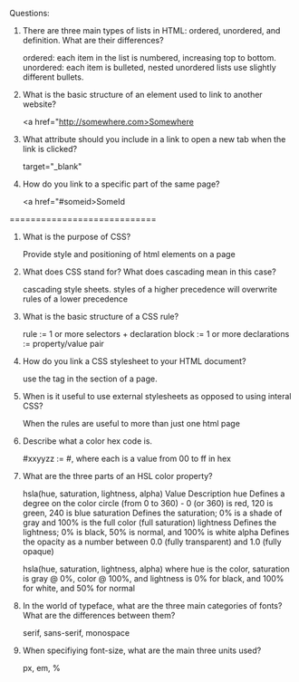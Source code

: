 Questions:
1. There are three main types of lists in HTML: ordered, unordered, and definition. What are their differences?
    
    ordered: each item in the list is numbered, increasing top to bottom. unordered: each item is bulleted, nested unordered lists use slightly different bullets.
    
2. What is the basic structure of an element used to link to another website?

    <a href="http://somewhere.com>Somewhere</a>    

3. What attribute should you include in a link to open a new tab when the link is clicked?

    target="_blank"

4. How do you link to a specific part of the same page?
    
    <a href="#someid>SomeId</a>
    
============================

1. What is the purpose of CSS?

    Provide style and positioning of html elements on a page
    
2. What does CSS stand for? What does cascading mean in this case?

    cascading style sheets. styles of a higher precedence will overwrite rules of a lower precedence
    
3. What is the basic structure of a CSS rule?

    rule := 1 or more selectors + declaration block := 1 or more declarations := property/value pair
    
4. How do you link a CSS stylesheet to your HTML document?

    use the <link> tag in the <head> section of a page.
    
5. When is it useful to use external stylesheets as opposed to using interal CSS?

    When the rules are useful to more than just one html page
    
6. Describe what a color hex code is.

    #xxyyzz := #<red><green><blue>, where each is a value from 00 to ff in hex
    
7. What are the three parts of an HSL color property?

    hsla(hue, saturation, lightness, alpha)
    Value	Description
    hue	Defines a degree on the color circle (from 0 to 360) - 0 (or 360) is red, 120 is green, 240 is blue
    saturation	Defines the saturation; 0% is a shade of gray and 100% is the full color (full saturation)
    lightness	Defines the lightness; 0% is black, 50% is normal, and 100% is white
    alpha	Defines the opacity as a number between 0.0 (fully transparent) and 1.0 (fully opaque)
    
    hsla(hue, saturation, lightness, alpha) where hue is the  color, saturation is gray @ 0%, color @ 100%, and lightness is 0% for black, and 100% for white, and 50% for normal
    
8. In the world of typeface, what are the three main categories of fonts? What are the differences between them?

    serif, sans-serif, monospace
        
9. When specifiying font-size, what are the main three units used?

    px, em, %
    

